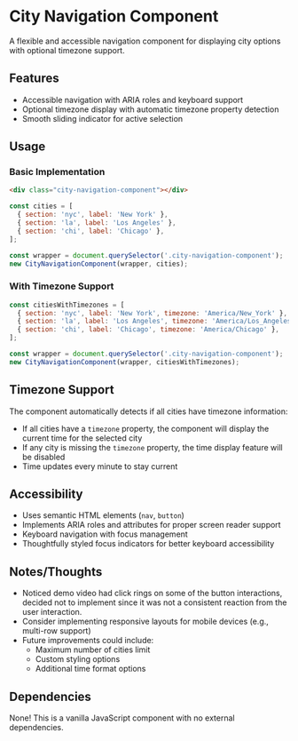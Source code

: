 # City Navigation Component

A flexible and accessible navigation component for displaying city options with optional timezone support.

## Features

- Accessible navigation with ARIA roles and keyboard support
- Optional timezone display with automatic timezone property detection
- Smooth sliding indicator for active selection

## Usage

### Basic Implementation

```html
<div class="city-navigation-component"></div>
```

```javascript
const cities = [
  { section: 'nyc', label: 'New York' },
  { section: 'la', label: 'Los Angeles' },
  { section: 'chi', label: 'Chicago' },
];

const wrapper = document.querySelector('.city-navigation-component');
new CityNavigationComponent(wrapper, cities);
```

### With Timezone Support

```javascript
const citiesWithTimezones = [
  { section: 'nyc', label: 'New York', timezone: 'America/New_York' },
  { section: 'la', label: 'Los Angeles', timezone: 'America/Los_Angeles' },
  { section: 'chi', label: 'Chicago', timezone: 'America/Chicago' },
];

const wrapper = document.querySelector('.city-navigation-component');
new CityNavigationComponent(wrapper, citiesWithTimezones);
```

## Timezone Support

The component automatically detects if all cities have timezone information:

- If all cities have a `timezone` property, the component will display the current time for the selected city
- If any city is missing the `timezone` property, the time display feature will be disabled
- Time updates every minute to stay current

## Accessibility

- Uses semantic HTML elements (`nav`, `button`)
- Implements ARIA roles and attributes for proper screen reader support
- Keyboard navigation with focus management
- Thoughtfully styled focus indicators for better keyboard accessibility

## Notes/Thoughts

- Noticed demo video had click rings on some of the button interactions, decided not to implement since it was not a consistent reaction from the user interaction.
- Consider implementing responsive layouts for mobile devices (e.g., multi-row support)
- Future improvements could include:
  - Maximum number of cities limit
  - Custom styling options
  - Additional time format options

## Dependencies

None! This is a vanilla JavaScript component with no external dependencies.

